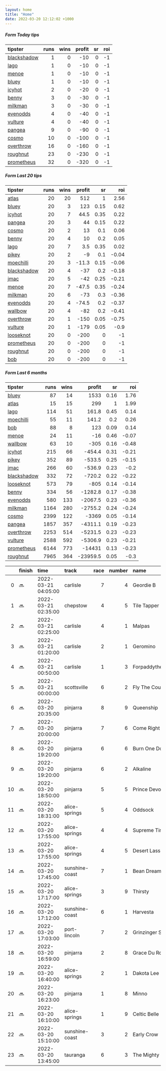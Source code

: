 ```yaml
---   
layout: home  
title: "Home"   
date: 2022-03-20 12:12:02 +1000  
---   
```



##### Form Today tips   

| tipster                                                         |   runs |   wins |   profit |   sr |   roi |
|:----------------------------------------------------------------|-------:|-------:|---------:|-----:|------:|
| [blackshadow](https://mrwayneo.github.io/tips/blackshadow.html) |      1 |      0 |      -10 |    0 |    -1 |
| [lago](https://mrwayneo.github.io/tips/lago.html)               |      1 |      0 |      -10 |    0 |    -1 |
| [menoe](https://mrwayneo.github.io/tips/menoe.html)             |      1 |      0 |      -10 |    0 |    -1 |
| [bluey](https://mrwayneo.github.io/tips/bluey.html)             |      1 |      0 |      -10 |    0 |    -1 |
| [icyhot](https://mrwayneo.github.io/tips/icyhot.html)           |      2 |      0 |      -20 |    0 |    -1 |
| [benny](https://mrwayneo.github.io/tips/benny.html)             |      3 |      0 |      -30 |    0 |    -1 |
| [milkman](https://mrwayneo.github.io/tips/milkman.html)         |      3 |      0 |      -30 |    0 |    -1 |
| [evenodds](https://mrwayneo.github.io/tips/evenodds.html)       |      4 |      0 |      -40 |    0 |    -1 |
| [vulture](https://mrwayneo.github.io/tips/vulture.html)         |      4 |      0 |      -40 |    0 |    -1 |
| [pangea](https://mrwayneo.github.io/tips/pangea.html)           |      9 |      0 |      -90 |    0 |    -1 |
| [cosmo](https://mrwayneo.github.io/tips/cosmo.html)             |     10 |      0 |     -100 |    0 |    -1 |
| [overthrow](https://mrwayneo.github.io/tips/overthrow.html)     |     16 |      0 |     -160 |    0 |    -1 |
| [roughnut](https://mrwayneo.github.io/tips/roughnut.html)       |     23 |      0 |     -230 |    0 |    -1 |
| [prometheus](https://mrwayneo.github.io/tips/prometheus.html)   |     32 |      0 |     -320 |    0 |    -1 |

##### Form Last 20 tips   

| tipster                                                         |   runs |   wins |   profit |   sr |   roi |
|:----------------------------------------------------------------|-------:|-------:|---------:|-----:|------:|
| [atlas](https://mrwayneo.github.io/tips/atlas.html)             |     20 |     20 |    512   | 1    |  2.56 |
| [bluey](https://mrwayneo.github.io/tips/bluey.html)             |     20 |      3 |    123   | 0.15 |  0.62 |
| [icyhot](https://mrwayneo.github.io/tips/icyhot.html)           |     20 |      7 |     44.5 | 0.35 |  0.22 |
| [pangea](https://mrwayneo.github.io/tips/pangea.html)           |     20 |      3 |     44   | 0.15 |  0.22 |
| [cosmo](https://mrwayneo.github.io/tips/cosmo.html)             |     20 |      2 |     13   | 0.1  |  0.06 |
| [benny](https://mrwayneo.github.io/tips/benny.html)             |     20 |      4 |     10   | 0.2  |  0.05 |
| [lago](https://mrwayneo.github.io/tips/lago.html)               |     20 |      7 |      3.5 | 0.35 |  0.02 |
| [pikey](https://mrwayneo.github.io/tips/pikey.html)             |     20 |      2 |     -9   | 0.1  | -0.04 |
| [moechilli](https://mrwayneo.github.io/tips/moechilli.html)     |     20 |      3 |    -11.3 | 0.15 | -0.06 |
| [blackshadow](https://mrwayneo.github.io/tips/blackshadow.html) |     20 |      4 |    -37   | 0.2  | -0.18 |
| [jmac](https://mrwayneo.github.io/tips/jmac.html)               |     20 |      5 |    -42   | 0.25 | -0.21 |
| [menoe](https://mrwayneo.github.io/tips/menoe.html)             |     20 |      7 |    -47.5 | 0.35 | -0.24 |
| [milkman](https://mrwayneo.github.io/tips/milkman.html)         |     20 |      6 |    -73   | 0.3  | -0.36 |
| [evenodds](https://mrwayneo.github.io/tips/evenodds.html)       |     20 |      4 |    -74.5 | 0.2  | -0.37 |
| [wallbow](https://mrwayneo.github.io/tips/wallbow.html)         |     20 |      4 |    -82   | 0.2  | -0.41 |
| [overthrow](https://mrwayneo.github.io/tips/overthrow.html)     |     20 |      1 |   -150   | 0.05 | -0.75 |
| [vulture](https://mrwayneo.github.io/tips/vulture.html)         |     20 |      1 |   -179   | 0.05 | -0.9  |
| [looseknot](https://mrwayneo.github.io/tips/looseknot.html)     |     20 |      0 |   -200   | 0    | -1    |
| [prometheus](https://mrwayneo.github.io/tips/prometheus.html)   |     20 |      0 |   -200   | 0    | -1    |
| [roughnut](https://mrwayneo.github.io/tips/roughnut.html)       |     20 |      0 |   -200   | 0    | -1    |
| [bob](https://mrwayneo.github.io/tips/bob.html)                 |     20 |      0 |   -200   | 0    | -1    |

##### Form Last 6 months   

| tipster                                                         |   runs |   wins |   profit |   sr |   roi |
|:----------------------------------------------------------------|-------:|-------:|---------:|-----:|------:|
| [bluey](https://mrwayneo.github.io/tips/bluey.html)             |     87 |     14 |   1533   | 0.16 |  1.76 |
| [atlas](https://mrwayneo.github.io/tips/atlas.html)             |     15 |     15 |    299   | 1    |  1.99 |
| [lago](https://mrwayneo.github.io/tips/lago.html)               |    114 |     51 |    161.8 | 0.45 |  0.14 |
| [moechilli](https://mrwayneo.github.io/tips/moechilli.html)     |     55 |     11 |    141.2 | 0.2  |  0.26 |
| [bob](https://mrwayneo.github.io/tips/bob.html)                 |     88 |      8 |    123   | 0.09 |  0.14 |
| [menoe](https://mrwayneo.github.io/tips/menoe.html)             |     24 |     11 |    -16   | 0.46 | -0.07 |
| [wallbow](https://mrwayneo.github.io/tips/wallbow.html)         |     63 |     10 |   -305   | 0.16 | -0.48 |
| [icyhot](https://mrwayneo.github.io/tips/icyhot.html)           |    215 |     66 |   -454.4 | 0.31 | -0.21 |
| [pikey](https://mrwayneo.github.io/tips/pikey.html)             |    352 |     89 |   -533.5 | 0.25 | -0.15 |
| [jmac](https://mrwayneo.github.io/tips/jmac.html)               |    266 |     60 |   -536.9 | 0.23 | -0.2  |
| [blackshadow](https://mrwayneo.github.io/tips/blackshadow.html) |    332 |     72 |   -720.2 | 0.22 | -0.22 |
| [looseknot](https://mrwayneo.github.io/tips/looseknot.html)     |    573 |     79 |   -805   | 0.14 | -0.14 |
| [benny](https://mrwayneo.github.io/tips/benny.html)             |    334 |     56 |  -1282.8 | 0.17 | -0.38 |
| [evenodds](https://mrwayneo.github.io/tips/evenodds.html)       |    580 |    133 |  -2067.5 | 0.23 | -0.36 |
| [milkman](https://mrwayneo.github.io/tips/milkman.html)         |   1164 |    280 |  -2755.2 | 0.24 | -0.24 |
| [cosmo](https://mrwayneo.github.io/tips/cosmo.html)             |   2399 |    122 |  -3369   | 0.05 | -0.14 |
| [pangea](https://mrwayneo.github.io/tips/pangea.html)           |   1857 |    357 |  -4311.1 | 0.19 | -0.23 |
| [overthrow](https://mrwayneo.github.io/tips/overthrow.html)     |   2253 |    514 |  -5231.5 | 0.23 | -0.23 |
| [vulture](https://mrwayneo.github.io/tips/vulture.html)         |   2588 |    592 |  -5306.9 | 0.23 | -0.21 |
| [prometheus](https://mrwayneo.github.io/tips/prometheus.html)   |   6144 |    773 | -14431   | 0.13 | -0.23 |
| [roughnut](https://mrwayneo.github.io/tips/roughnut.html)       |   7965 |    364 | -23959.5 | 0.05 | -0.3  |

|    | finish   | time                | track          |   race |   number | name               |   odds | tipster            |
|---:|:---------|:--------------------|:---------------|-------:|---------:|:-------------------|-------:|:-------------------|
|  0 | :soon:   | 2022-03-21 04:05:00 | carlisle       |      7 |        4 | Geordie B          |   1.52 | evenodds,overthrow |
|  1 | :soon:   | 2022-03-21 02:35:00 | chepstow       |      4 |        5 | Tile Tapper        |   3.75 | vulture            |
|  2 | :soon:   | 2022-03-21 02:25:00 | carlisle       |      4 |        1 | Malpas             |   1.8  | evenodds,overthrow |
|  3 | :soon:   | 2022-03-21 01:20:00 | carlisle       |      2 |        1 | Geromino           |   2.4  | overthrow          |
|  4 | :soon:   | 2022-03-21 00:50:00 | carlisle       |      1 |        3 | Forpaddytheplumber |   3.6  | overthrow          |
|  5 | :soon:   | 2022-03-21 00:00:00 | scottsville    |      6 |        2 | Fly The Coup       |   0    | overthrow          |
|  6 | :soon:   | 2022-03-20 20:35:00 | pinjarra       |      8 |        9 | Queenship          |  10    | pangea,blackshadow |
|  7 | :soon:   | 2022-03-20 20:00:00 | pinjarra       |      7 |        6 | Come Right Back    |   3.75 | overthrow          |
|  8 | :soon:   | 2022-03-20 19:20:00 | pinjarra       |      6 |        6 | Burn One Down      |  14    | cosmo,bluey        |
|  9 | :soon:   | 2022-03-20 19:20:00 | pinjarra       |      6 |        2 | Alkaline           |   5.5  | overthrow          |
| 10 | :soon:   | 2022-03-20 18:50:00 | pinjarra       |      5 |        5 | Prince Devoutly    |   6    | benny,pangea       |
| 11 | :soon:   | 2022-03-20 18:31:00 | alice-springs  |      5 |        4 | Oddsock            |   2.3  | icyhot             |
| 12 | :soon:   | 2022-03-20 17:55:00 | alice-springs  |      4 |        4 | Supreme Times      |   1.55 | evenodds,overthrow |
| 13 | :soon:   | 2022-03-20 17:55:00 | alice-springs  |      4 |        5 | Desert Lass        |  20    | pangea             |
| 14 | :soon:   | 2022-03-20 17:45:00 | sunshine-coast |      7 |        1 | Bean Dreamin'      |   3.5  | pangea,milkman     |
| 15 | :soon:   | 2022-03-20 17:17:00 | alice-springs  |      3 |        9 | Thirsty            |  12    | overthrow          |
| 16 | :soon:   | 2022-03-20 17:12:00 | sunshine-coast |      6 |        1 | Harvesta           |   2.2  | overthrow          |
| 17 | :soon:   | 2022-03-20 17:03:00 | port-lincoln   |      7 |        2 | Grinzinger Star    |   3.3  | pangea             |
| 18 | :soon:   | 2022-03-20 16:59:00 | pinjarra       |      2 |        8 | Grace Du Roi       |   3    | overthrow          |
| 19 | :soon:   | 2022-03-20 16:40:00 | alice-springs  |      2 |        1 | Dakota Lee         |   1.02 | benny,lago         |
| 20 | :soon:   | 2022-03-20 16:23:00 | pinjarra       |      1 |        8 | Minno              |   4.8  | evenodds,overthrow |
| 21 | :soon:   | 2022-03-20 16:10:00 | alice-springs  |      1 |        9 | Celtic Belle       |   3.9  | benny,pangea       |
| 22 | :soon:   | 2022-03-20 15:10:00 | sunshine-coast |      3 |        2 | Early Crow         |   1.67 | milkman            |
| 23 | :soon:   | 2022-03-20 13:45:00 | tauranga       |      6 |        3 | The Mighty Spar    |   2.8  | overthrow          |